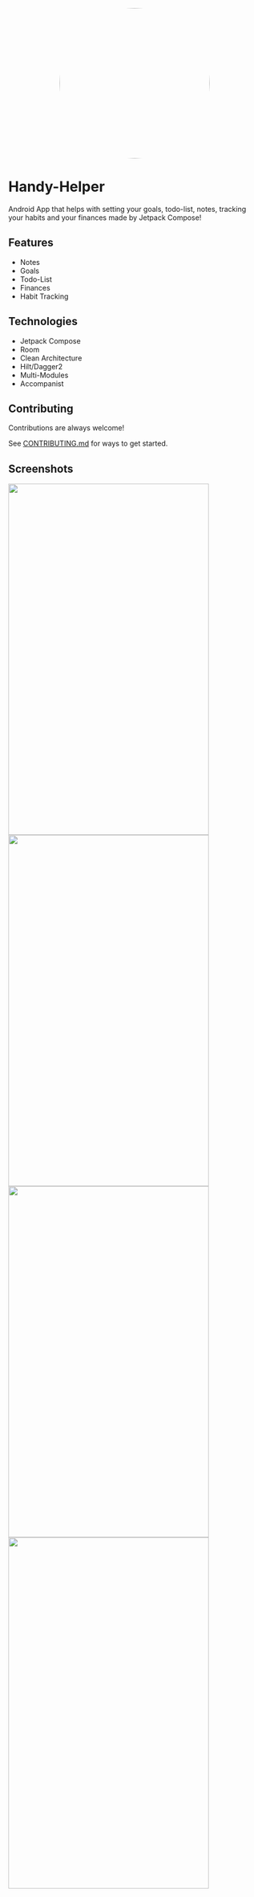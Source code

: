 <p align="center">
<a href="url"><img src="https://play-lh.googleusercontent.com/PCzvksNtBR7JeGOi-1YY6EBGdBKasLGt2R_Jp-Hp_hpwPYCZLDnk6XsLiiRdVWD-JyD5=w300-h300" width="300" height="300" style="border-radius:50%"></a>
</p>

# Handy-Helper

Android App that helps with setting your goals, todo-list, notes, tracking your habits and your finances made by Jetpack Compose!


## Features

- Notes
- Goals
- Todo-List
- Finances
- Habit Tracking

## Technologies

- Jetpack Compose
- Room
- Clean Architecture
- Hilt/Dagger2
- Multi-Modules
- Accompanist

## Contributing

Contributions are always welcome!

See [CONTRIBUTING.md](/CONTRIBUTING.md) for ways to get started.

## Screenshots

<p float="left">
<img src="https://play-lh.googleusercontent.com/NoNbiYDfYX_-F5XjOCCX-VuRN50JyfVkvRDFy8LdWHHKNCHSqqBa352ljznas5ZHPg=w1052-h592" width=400 height=700>
<img src="https://play-lh.googleusercontent.com/TLEpqT7CcCo343_6nb0eloUb0MvZRB0m9uZeKU39y6B6pPeLfI1Ls6_f0YqIZYpGhFc=w1052-h592" width=400 height=700>
  <img src="https://play-lh.googleusercontent.com/0GghgyFJVn8QVRNvtcTf-gxhyxbr7A8gKLeWuTRsTBH-NG4AeMiMqHDvjtZ-9bvhJAE=w1052-h592" width=400 height=700>
    <img src="https://play-lh.googleusercontent.com/5HFuQXyzJfevFEA2FjEAtoPpy5nysMaFoP9PyOr-VDRMyB5bTWkyoZ8I4Wo6iixQtr4=w1052-h592" width=400 height=700>
</p>

